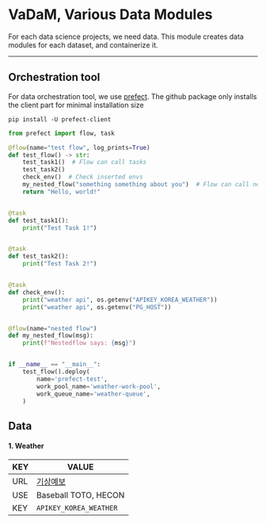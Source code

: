 # VaDaM, Various Data Modules 

For each data science projects, we need data. This module creates data modules for each dataset, and containerize it.

---

## Orchestration tool

For data orchestration tool, we use [prefect](https://docs.prefect.io/3.0/get-started/install). The github package only installs the client part for minimal installation size

```
pip install -U prefect-client
```

```python
from prefect import flow, task

@flow(name="test flow", log_prints=True)
def test_flow() -> str:
    test_task1()  # Flow can call tasks
    test_task2()
    check_env()  # Check inserted envs
    my_nested_flow("something something about you")  # Flow can call nested flows
    return "Hello, world!"


@task
def test_task1():
    print("Test Task 1!")


@task
def test_task2():
    print("Test Task 2!")


@task
def check_env():
    print("weather api", os.getenv("APIKEY_KOREA_WEATHER"))
    print("weather api", os.getenv("PG_HOST"))


@flow(name="nested flow")
def my_nested_flow(msg):
    print(f"Nestedflow says: {msg}")


if __name__ == "__main__":
    test_flow().deploy(
        name='prefect-test',
        work_pool_name='weather-work-pool',
        work_queue_name='weather-queue',
    )
```

## Data

[comment]: <> (| URL | <Some URL> |)
[comment]: <> (|-----|------------|)

#### 1. Weather

| KEY | VALUE                               |
|-----|-------------------------------------|
| URL | [기상예보](https://apihub.kma.go.kr/) |
| USE | Baseball TOTO, HECON |
| KEY | `APIKEY_KOREA_WEATHER` |
